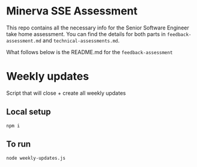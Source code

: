 # Minerva SSE Assessment

This repo contains all the necessary info for the Senior Software Engineer take home assessment. You can find the details for both parts in `feedback-assessment.md` and `technical-assessments.md`.

What follows below is the README.md for the `feedback-assessment`

# Weekly updates

Script that will close + create all weekly updates

## Local setup

```
npm i
```

## To run

```
node weekly-updates.js
```


